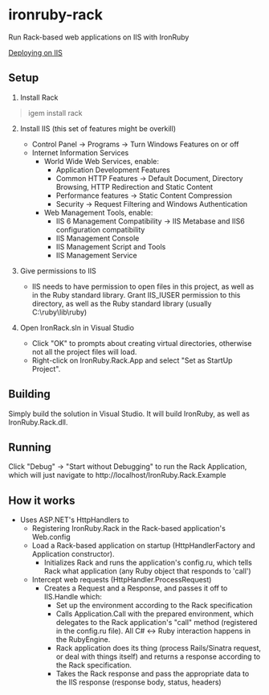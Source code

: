 ironruby-rack
=============
Run Rack-based web applications on IIS with IronRuby

[Deploying on IIS](http://blog.jimmy.schementi.com/2009/05/ironruby-at-railsconf-2009.html#iis)

Setup
-----
1. Install Rack
> igem install rack

2. Install IIS (this set of features might be overkill)
   - Control Panel -> Programs -> Turn Windows Features on or off
   - Internet Information Services
     - World Wide Web Services, enable:
       - Application Development Features
       - Common HTTP Features -> Default Document, Directory Browsing, 
         HTTP Redirection and Static Content
       - Performance features -> Static Content Compression
       - Security -> Request Filtering and Windows Authentication
     - Web Management Tools, enable:
       - IIS 6 Management Compatibility -> IIS Metabase and IIS6 configuration
         compatibility
       - IIS Management Console
       - IIS Management Script and Tools
       - IIS Management Service

3. Give permissions to IIS
   - IIS needs to have permission to open files in this project, as well as in 
     the Ruby standard library. Grant IIS_IUSER permission to this directory, 
     as well as the Ruby standard library (usually C:\ruby\lib\ruby)

4. Open IronRack.sln in Visual Studio
   - Click "OK" to prompts about creating virtual directories, otherwise not 
     all the project files will load.
   - Right-click on IronRuby.Rack.App and select "Set as StartUp Project".

Building
--------
Simply build the solution in Visual Studio. It will build IronRuby, 
as well as IronRuby.Rack.dll.

Running
-------
Click "Debug" -> "Start without Debugging" to run the Rack Application, which
will just navigate to http://localhost/IronRuby.Rack.Example

How it works
------------
- Uses ASP.NET's HttpHandlers to
   - Registering IronRuby.Rack in the Rack-based application's Web.config
   - Load a Rack-based application on startup (HttpHandlerFactory and 
     Application constructor).
     - Initializes Rack and runs the application's config.ru, which tells Rack
       what application (any Ruby object that responds to 'call')
   - Intercept web requests (HttpHandler.ProcessRequest)
     - Creates a Request and a Response, and passes it off to IIS.Handle which:
       - Set up the environment according to the Rack specification
       - Calls Application.Call with the prepared environment, which delegates 
         to the Rack application's "call" method (registered in the config.ru
         file). All C# <-> Ruby interaction happens in the RubyEngine.
       - Rack application does its thing (process Rails/Sinatra request, or 
         deal with things itself) and returns a response according to the Rack 
         specification.
       - Takes the Rack response and pass the appropriate data to the IIS 
         response (response body, status, headers)
